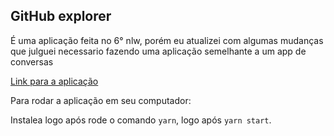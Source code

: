 ## GitHub explorer 

É uma aplicação feita no 6° nlw, porém eu atualizei com algumas mudanças que julguei necessario fazendo uma aplicação semelhante a um app de conversas

[Link para a aplicação](https://confident-austin-32b900.netlify.app/)

Para rodar a aplicação em seu computador: 

Instalea logo após rode o comando `yarn`, logo após `yarn start`.